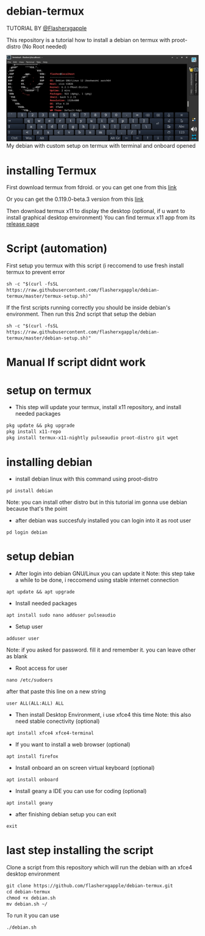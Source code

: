 # debian-termux

TUTORIAL BY [@Flasherxgapple](https://github.com/Flasherxgapple)

This repository is a tutorial how to install a debian on termux with proot-distro (No Root needed)

![screenshot debian on termux with xfce4](/debian-termux.jpg)
My debian with custom setup on termux with terminal and onboard opened

# installing Termux

First download termux from fdroid. or you can get one from this [link](https://f-droid.org/id/packages/com.termux/)

Or you can get the 0.119.0-beta.3 version from this [link](https://f-droid.org/repo/com.termux_1022.apk)

Then download termux x11 to display  the desktop (optional, if u want to install graphical desktop environment)
You can find termux x11 app from its [release page](https://github.com/termux/termux-x11/releases/tag/nightly)

# Script (automation)
First setup you termux with this script (i reccomend to use fresh install termux to prevent error
```
sh -c "$(curl -fsSL https://raw.githubusercontent.com/flasherxgapple/debian-termux/master/termux-setup.sh)"
```
If the first scripts running correctly you should be inside debian's environment. Then run this 2nd script that setup the debian
```
sh -c "$(curl -fsSL https://raw.githubusercontent.com/flasherxgapple/debian-termux/master/debian-setup.sh)"
```

# Manual If script didnt work

# setup on termux

- This step will update your termux, install x11 repository, and install needed packages

```
pkg update && pkg upgrade
pkg install x11-repo
pkg install termux-x11-nightly pulseaudio proot-distro git wget
```

# installing debian 
- install debian linux with this command using proot-distro

```
pd install debian
```
Note: you can install other distro but in this tutorial im gonna use debian because that's the point

- after debian was succesfuly installed you can login into it as root user
```
pd login debian
```

# setup debian

- After login into debian GNU/Linux you can update it
Note: this step take a while to be done, i reccomend using stable internet connection

```
apt update && apt upgrade
```

- Install needed packages

```
apt install sudo nano adduser pulseaudio
```
- Setup user

```
adduser user
```
Note: if you asked for password. fill it and remember it. you can leave other as blank

- Root access for user

```
nano /etc/sudoers
```
after that paste this line on a new string
```
user ALL(ALL:ALL) ALL
```

- Then install Desktop Environment,  i use xfce4 this time
Note: this also need stable conectivity (optional)
```
apt install xfce4 xfce4-terminal
```

- If you want to install a web browser (optional)

```
apt install firefox
```

- Install onboard an on screen virtual keyboard (optional)

```
apt install onboard
```

- Install geany a IDE you can use for coding (optional)

```
apt install geany
```

- after finishing debian setup you can exit

```
exit
```

# last step installing the script
Clone a script from this repository which will run the debian with an xfce4 desktop environment
```
git clone https://github.com/flasherxgapple/debian-termux.git
cd debian-termux
chmod +x debian.sh
mv debian.sh ~/
```

To run it you can use
```
./debian.sh
```



